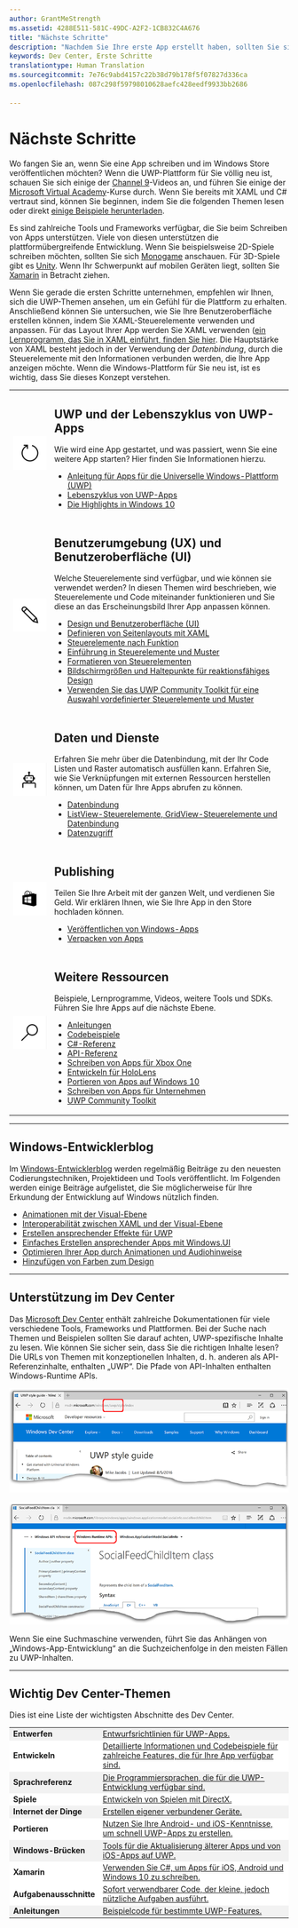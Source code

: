 ```yaml
---
author: GrantMeStrength
ms.assetid: 4288E511-581C-49DC-A2F2-1CB832C4A676
title: "Nächste Schritte"
description: "Nachdem Sie Ihre erste App erstellt haben, sollten Sie sich mit dem Rest des Dev Center vertraut machen. Hier finden Sie eine Einführung in die verschiedenen Bereiche."
keywords: Dev Center, Erste Schritte
translationtype: Human Translation
ms.sourcegitcommit: 7e76c9abd4157c22b38d79b178f5f07827d336ca
ms.openlocfilehash: 087c298f59798010628aefc428eedf9933bb2686

---
```


<link rel="stylesheet" href="https://az835927.vo.msecnd.net/sites/uwp/Resources/css/custom.css">

# <a name="whats-next"></a>Nächste Schritte

Wo fangen Sie an, wenn Sie eine App schreiben und im Windows Store veröffentlichen möchten? Wenn die UWP-Plattform für Sie völlig neu ist, schauen Sie sich einige der <a href="https://channel9.msdn.com/">Channel 9</a>-Videos an, und führen Sie einige der <a href="https://www.microsoftvirtualacademy.com">Microsoft Virtual Academy</a>-Kurse durch. Wenn Sie bereits mit XAML und C# vertraut sind, können Sie beginnen, indem Sie die folgenden Themen lesen oder direkt [einige Beispiele herunterladen](https://msdn.microsoft.com/windows/uwp/get-started/get-uwp-app-samples).

Es sind zahlreiche Tools und Frameworks verfügbar, die Sie beim Schreiben von Apps unterstützen. Viele von diesen unterstützen die plattformübergreifende Entwicklung. Wenn Sie beispielsweise 2D-Spiele schreiben möchten, sollten Sie sich <a href="http://www.monogame.net">Monogame</a> anschauen. Für 3D-Spiele gibt es <a href="http://www.unity3d.com">Unity</a>. Wenn Ihr Schwerpunkt auf mobilen Geräten liegt, sollten Sie <a href="http://www.xamarin.com">Xamarin</a> in Betracht ziehen.

Wenn Sie gerade die ersten Schritte unternehmen, empfehlen wir Ihnen, sich die UWP-Themen ansehen, um ein Gefühl für die Plattform zu erhalten. Anschließend können Sie untersuchen, wie Sie Ihre Benutzeroberfläche erstellen können, indem Sie XAML-Steuerelemente verwenden und anpassen. Für das Layout Ihrer App werden Sie XAML verwenden ([ein Lernprogramm, das Sie in XAML einführt, finden Sie hier](../layout/grid-tutorial.md). Die Hauptstärke von XAML besteht jedoch in der Verwendung der *Datenbindung*, durch die Steuerelemente mit den Informationen verbunden werden, die Ihre App anzeigen möchte. Wenn die Windows-Plattform für Sie neu ist, ist es wichtig, dass Sie dieses Konzept verstehen. 
<table class="wdg-noborder">
<tr>
 <td width=60><img src="images/icon3.png" width=64></td>
    <td><h2>UWP und der Lebenszyklus von UWP-Apps</h2><p>Wie wird eine App gestartet, und was passiert, wenn Sie eine weitere App starten? Hier finden Sie Informationen hierzu.</p> <ul>
    <li><a href="https://msdn.microsoft.com/windows/uwp/get-started/universal-application-platform-guide">Anleitung für Apps für die Universelle Windows-Plattform (UWP)</a></li>
    <li><a href="https://msdn.microsoft.com/windows/uwp/launch-resume/app-lifecycle">Lebenszyklus von UWP-Apps</a></li>
    <li><a href="https://developer.microsoft.com/windows/windows-10-for-developers">Die Highlights in Windows 10</a></ul></td>  
</tr>
<tr>
 <td width=60><img src="images/icon7.png" width=64></td>
    <td><h2>Benutzerumgebung (UX) und Benutzeroberfläche (UI)</h2><p>Welche Steuerelemente sind verfügbar, und wie können sie verwendet werden? In diesen Themen wird beschrieben, wie Steuerelemente und Code miteinander funktionieren und Sie diese an das Erscheinungsbild Ihrer App anpassen können.</p> <ul>
    <li><a href="https://developer.microsoft.com/windows/design">Design und Benutzeroberfläche (UI)</a></li>
    <li><a href="https://msdn.microsoft.com/windows/uwp/layout/layouts-with-xaml">Definieren von Seitenlayouts mit XAML</a></li>
    <li><a href="https://msdn.microsoft.com/windows/uwp/controls-and-patterns/controls-by-function">Steuerelemente nach Funktion</a></li>
      <li><a href="https://msdn.microsoft.com/windows/uwp/controls-and-patterns/controls-and-events-intro">Einführung in Steuerelemente und Muster</a></li>
     <li><a href="https://msdn.microsoft.com/windows/uwp/controls-and-patterns/styling-controls">Formatieren von Steuerelementen</a></li>
      <li><a href="https://msdn.microsoft.com/windows/uwp/layout/screen-sizes-and-breakpoints-for-responsive-design">Bildschirmgrößen und Haltepunkte für reaktionsfähiges Design</a></li>
      <li><a href="https://developer.microsoft.com/windows/projects/campaigns/welcome-toolbox">Verwenden Sie das UWP Community Toolkit für eine Auswahl vordefinierter Steuerelemente und Muster</a></li>
    </ul></td>  
</tr>
<tr>
 <td width=60><img src="images/icon6.png" width=64></td>
    <td><h2>Daten und Dienste</h2><p>Erfahren Sie mehr über die Datenbindung, mit der Ihr Code Listen und Raster automatisch ausfüllen kann. Erfahren Sie, wie Sie Verknüpfungen mit externen Ressourcen herstellen können, um Daten für Ihre Apps abrufen zu können.</p> <ul>
    <li><a href="https://msdn.microsoft.com/windows/uwp/data-binding/index">Datenbindung</a></li>
    <li><a href="https://msdn.microsoft.com/windows/uwp/controls-and-patterns/listview-and-gridview">ListView-Steuerelemente, GridView-Steuerelemente und Datenbindung</a></li>
     <li><a href="https://msdn.microsoft.com/windows/uwp/data-access/index">Datenzugriff</a></li>
    </ul></td>  
</tr>
<tr>
 <td width=60><img src="images/icon4.png" width=64></td>
    <td><h2>Publishing</h2><p>Teilen Sie Ihre Arbeit mit der ganzen Welt, und verdienen Sie Geld. Wir erklären Ihnen, wie Sie Ihre App in den Store hochladen können.</p> <ul>
    <li><a href="https://msdn.microsoft.com/windows/uwp/publish/index">Veröffentlichen von Windows-Apps</a></li>
    <li><a href="https://msdn.microsoft.com/windows/uwp/packaging/index">Verpacken von Apps</a></li>
    </ul></td>  
</tr>
<tr>
 <td width=60><img src="images/icon2.png" width=64></td>
    <td><h2>Weitere Ressourcen</h2><p>Beispiele, Lernprogramme, Videos, weitere Tools und SDKs. Führen Sie Ihre Apps auf die nächste Ebene.</p>
    <ul>
    <li><a href="https://developer.microsoft.com/windows/develop">Anleitungen</a></li>
    <li><a href="https://developer.microsoft.com/windows/samples">Codebeispiele</a></li>
    <li><a href="https://msdn.microsoft.com/library/618ayhy6(VS.110).aspx">C#-Referenz</a></li>
    <li><a href="https://msdn.microsoft.com/library/windows/apps/bg124285.aspx">API-Referenz</a></li>
     <li><a href="https://msdn.microsoft.com/windows/uwp/xbox-apps/index">Schreiben von Apps für Xbox One</a></li>
     <li><a href="https://www.microsoft.com/microsoft-hololens/developers">Entwickeln für HoloLens</a></li>
     <li><a href="https://msdn.microsoft.com/windows/uwp/porting/index">Portieren von Apps auf Windows 10</a></li>
      <li><a href="https://msdn.microsoft.com/windows/uwp/enterprise/index">Schreiben von Apps für Unternehmen</a></li>
      <li><a href="https://blogs.windows.com/buildingapps/2016/08/17/introducing-the-uwp-community-toolkit/#D1IfVxCZMQGZqlc7.97">UWP Community Toolkit</a></li>
    </ul>
    </td>  
</tr>
</table>

<hr>

## <a name="windows-developer-blog"></a>Windows-Entwicklerblog

Im [Windows-Entwicklerblog](https://blogs.windows.com/buildingapps) werden regelmäßig Beiträge zu den neuesten Codierungstechniken, Projektideen und Tools veröffentlicht. Im Folgenden werden einige Beiträge aufgelistet, die Sie möglicherweise für Ihre Erkundung der Entwicklung auf Windows nützlich finden.

* [Animationen mit der Visual-Ebene](https://blogs.windows.com/buildingapps/2016/09/16/animations-with-the-visual-layer/#JM2XkQcL7MRSXe3X.97)
* [Interoperabilität zwischen XAML und der Visual-Ebene](https://blogs.windows.com/buildingapps/2016/08/26/interop-between-xaml-and-the-visual-layer/#ue6O7MWpqrVFE81K.97)
* [Erstellen ansprechender Effekte für UWP](https://blogs.windows.com/buildingapps/2016/09/12/creating-beautiful-effects-for-uwp/#85jsfw6PFXX825rR.97)
* [Einfaches Erstellen ansprechender Apps mit Windows.UI](https://blogs.windows.com/buildingapps/2016/08/23/beautiful-apps-made-possible-and-easy-with-windows-ui/#GBREkRSBwsRvi2uL.97)
* [Optimieren Ihrer App durch Animationen und Audiohinweise](https://blogs.windows.com/buildingapps/2016/08/09/polishing-your-app-with-animations-and-audio-cues/#hziKxt2xPwUE1oqU.97) 
* [Hinzufügen von Farben zum Design](https://blogs.windows.com/buildingapps/2016/07/28/adding-color-to-your-design/#HcPqMlfPsuKETOIo.97)

<hr>

## <a name="finding-help-in-the-dev-center"></a>Unterstützung im Dev Center

Das [Microsoft Dev Center](http://devcenter.microsoft.com) enthält zahlreiche Dokumentationen für viele verschiedene Tools, Frameworks und Plattformen. Bei der Suche nach Themen und Beispielen sollten Sie darauf achten, UWP-spezifische Inhalte zu lesen. Wie können Sie sicher sein, dass Sie die richtigen Inhalte lesen?
Die URLs von Themen mit konzeptionellen Inhalten, d. h. anderen als API-Referenzinhalte, enthalten „UWP“. Die Pfade von API-Inhalten enthalten Windows-Runtime APIs. 

![Ein Beispiel für ein UWP-Konzeptthema](images/devcenter-topic2.png)

![Ein Beispiel für ein UWP-Referenzthema](images/devcenter-topic1.png)

Wenn Sie eine Suchmaschine verwenden, führt Sie das Anhängen von „Windows-App-Entwicklung“ an die Suchzeichenfolge in den meisten Fällen zu UWP-Inhalten.


<hr>


## <a name="important-dev-center-topics"></a>Wichtig Dev Center-Themen

Dies ist eine Liste der wichtigsten Abschnitte des Dev Center. 


<table style="width:100%">
<colgroup>
<col width="20%" />
<col width="80%" />
</colgroup>


<tbody>

<tr class="even" style="background-color: #f2f2f2">
<td align="left"><strong>Entwerfen</strong></td>
<td align="left"><a href="http://go.microsoft.com/fwlink/p/?LinkId=533896">Entwurfsrichtlinien für UWP-Apps.</a></td>
</tr>


<tr class="odd" style="background-color: #ffffff">
<td align="left"><strong>Entwickeln</strong></td>
<td align="left"><a href="http://go.microsoft.com/fwlink/p/?LinkId=529575">Detaillierte Informationen und Codebeispiele für zahlreiche Features, die für Ihre App verfügbar sind.</a></td>
</tr>
<tr class="even" style="background-color: #f2f2f2">
<td align="left"><strong>Sprachreferenz</strong></td>
<td align="left"><a href="https://msdn.microsoft.com/library/windows/apps/bg124285.aspx">Die Programmiersprachen, die für die UWP-Entwicklung verfügbar sind.</a></td>
</tr>
<tr class="odd" style="background-color: #ffffff">
<td align="left"><strong>Spiele</strong></td>
<td align="left"><a href="http://go.microsoft.com/fwlink/p/?LinkId=534184">Entwickeln von Spielen mit DirectX.</a></td>
</tr>
<tr class="even" style="background-color: #f2f2f2">
<td align="left"><strong>Internet der Dinge</strong></td>
<td align="left"><a href="http://go.microsoft.com/fwlink/p/?LinkId=534186">Erstellen eigener verbundener Geräte.</a></td>
</tr>
<tr class="odd" style="background-color: #ffffff">
<td align="left"><strong>Portieren</strong></td>
<td align="left"><a href="https://msdn.microsoft.com/library/windows/apps/Mt238321">Nutzen Sie Ihre Android- und iOS-Kenntnisse, um schnell UWP-Apps zu erstellen.</a></td>
</tr>
<tr class="odd" style="background-color: #f2f2f2">
<td align="left"><strong>Windows-Brücken</strong></td>
<td align="left"><a href="https://developer.microsoft.com/windows/bridges">Tools für die Aktualisierung älterer Apps und von iOS-Apps auf UWP.</a></td>
</tr>
<tr class="odd" style="background-color: #ffffff">
<td align="left"><strong>Xamarin</strong></td>
<td align="left"><a href="https://www.xamarin.com">Verwenden Sie C#, um Apps für iOS, Android und Windows 10 zu schreiben.</a></td>
</tr>
<tr class="odd" style="background-color: #ffffff">
<td align="left"><strong>Aufgabenausschnitte</strong></td>
<td align="left"><a href="https://github.com/Microsoft/Windows-task-snippets">Sofort verwendbarer Code, der kleine, jedoch nützliche Aufgaben ausführt.</a></td>
</tr>
<tr class="odd" style="background-color: #f2f2f2">
<td align="left"><strong>Anleitungen</strong></td>
<td align="left"><a href="https://developer.microsoft.com/windows/develop">Beispielcode für bestimmte UWP-Features.</a></td>
</tr>
</table>









<!--HONumber=Dec16_HO1-->


